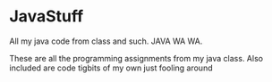JavaStuff
=========

All my java code from class and such.
JAVA WA WA.

These are all the programming assignments from my java class. Also included are code tigbits of my own just fooling around
